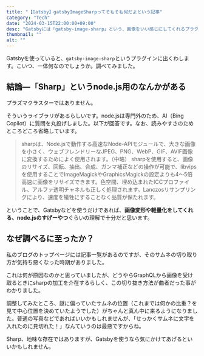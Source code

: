```yaml
---
title: "【Gatsby】gatsbyImageSharpってそもそも何だよという記事"
category: "Tech"
date: "2024-03-15T22:00:00+09:00"
desc: "Gatsbyには「gatsby-image-sharp」という、画像をいい感じにしてくれるプラグインがありますが、この「sharp」って一体何でしょうか。ちょっと深堀りしてみました。"
thumbnail: ""
alt: ""
---
```


Gatsbyを使っていると、`gatsby-image-sharp`というプラグインに出くわします。こいつ、一体何なのでしょうか。調べてみました。

## 結論―「Sharp」というnode.js用のなんかがある

プラズマクラスターではありません。

そういうライブラリがあるらしいです。node.jsは専門外のため、AI（Bing Copilot）に質問を丸投げしました。以下が回答です。なお、読みやすさのためところどころ省略しています。

> sharpは、Node.jsで動作する高速なNode-APIモジュールで、大きな画像を小さく、ウェブフレンドリーなJPEG、PNG、WebP、GIF、AVIF画像に変換するためによく使用されます。（中略）
> sharpを使用すると、画像のリサイズ、回転、抽出、合成、ガンマ補正などの操作が可能で、libvipsを使用することでImageMagickやGraphicsMagickの設定よりも4〜5倍高速に画像をリサイズできます。色空間、埋め込まれたICCプロファイル、アルファ透明チャネルも正しく処理されます。Lanczosリサンプリングにより、速度を犠牲にすることなく品質が保たれます。

ということで、Gatsbyなどを使うだけであれば、**画像変形や軽量化をしてくれる、node.jsのすげーやつ**ぐらいの理解で十分だと思います。

## なぜ調べるに至ったか？

私のブログのトップページには記事一覧があるのですが、そのサムネの切り取り方が気持ち悪くなった時期がありました。



これは何が原因なのかと思っていましたが、どうやらGraphQLから画像を受け取るときにsharpの加工を介在するらしく、この切り抜き方法が曲者だった事がわかりました。



調整してみたところ、謎に偏っていたサムネの位置（これまでは何かの比重？を見て中心位置を決めていたようでした）がちゃんと真ん中に来るようになりました。普通の写真などであればいいかもしれませんが、「せっかくサムネに文字を入れたのに見切れた！」なんていうのは最悪ですからね。

Sharp、地味な存在ではありますが、Gatsbyを使うなら気にかけてあげるといいかもしれません。
